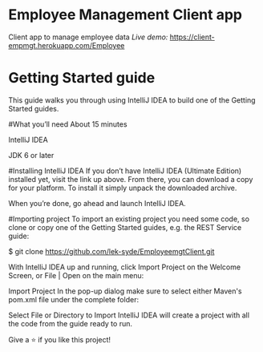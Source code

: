 # Employee Management Client app

Client app to manage employee data
*Live demo:* https://client-empmgt.herokuapp.com/Employee





# Getting Started guide
This guide walks you through using IntelliJ IDEA to build one of the Getting Started guides.


#What you’ll need
About 15 minutes

IntelliJ IDEA

JDK 6 or later

#Installing IntelliJ IDEA
If you don’t have IntelliJ IDEA (Ultimate Edition) installed yet, visit the link up above. From there, you can download a copy for your platform. To install it simply unpack the downloaded archive.

When you’re done, go ahead and launch IntelliJ IDEA.

#Importing project
To import an existing project you need some code, so clone or copy one of the Getting Started guides, e.g. the REST Service guide:

$ git clone https://github.com/lek-syde/EmployeemgtClient.git

With IntelliJ IDEA up and running, click Import Project on the Welcome Screen, or File | Open on the main menu:

Import Project
In the pop-up dialog make sure to select either Maven's pom.xml file under the complete folder:

Select File or Directory to Import
IntelliJ IDEA will create a project with all the code from the guide ready to run.


Give a ⭐️ if you like this project!
